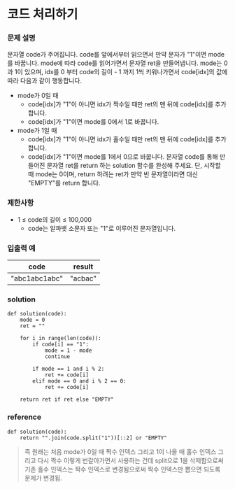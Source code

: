 # 코드 처리하기

### 문제 설명

문자열 code가 주어집니다.
code를 앞에서부터 읽으면서 만약 문자가 "1"이면 mode를 바꿉니다. mode에 따라 code를 읽어가면서 문자열 ret을 만들어냅니다.
mode는 0과 1이 있으며, idx를 0 부터 code의 길이 - 1 까지 1씩 키워나가면서 code[idx]의 값에 따라 다음과 같이 행동합니다.
* mode가 0일 때
	* code[idx]가 "1"이 아니면 idx가 짝수일 때만 ret의 맨 뒤에 code[idx]를 추가합니다.
	* code[idx]가 "1"이면 mode를 0에서 1로 바꿉니다.
* mode가 1일 때
	* code[idx]가 "1"이 아니면 idx가 홀수일 때만 ret의 맨 뒤에 code[idx]를 추가합니다.
	* code[idx]가 "1"이면 mode를 1에서 0으로 바꿉니다.
문자열 code를 통해 만들어진 문자열 ret를 return 하는 solution 함수를 완성해 주세요.
단, 시작할 때 mode는 0이며, return 하려는 ret가 만약 빈 문자열이라면 대신 "EMPTY"를 return 합니다.

### 제한사항
* 1 ≤ code의 길이 ≤ 100,000
	* code는 알파벳 소문자 또는 "1"로 이루어진 문자열입니다.
### 입출력 예
|code|	result|
|---|---|
|"abc1abc1abc"|	"acbac"|

### solution
```
def solution(code):
    mode = 0
    ret = ""
    
    for i in range(len(code)):
        if code[i] == "1":
            mode = 1 - mode
            continue
        
        if mode == 1 and i % 2:
            ret += code[i]
        elif mode == 0 and i % 2 == 0:
            ret += code[i]
        
    return ret if ret else "EMPTY"
```

### reference
```
def solution(code):
    return "".join(code.split("1"))[::2] or "EMPTY"
```
> 즉 원래는 처음 mode가 0일 때 짝수 인덱스 그리고 1이 나올 때 홀수 인덱스 그리고 다시 짝수 이렇게 번갈아가면서 사용하는 건데 
> split으로 1을 삭제함으로써 기존 홀수 인덱스는 짝수 인덱스로 변경됨으로써 짝수 인덱스만 뽑으면 되도록 문제가 변경됨.


